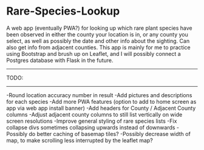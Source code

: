 # Rare-Species-Lookup
A web app (eventually PWA?) for looking up which rare plant species have been observed in either the county your location is in, or any county you select, as well as possibly the date and other info about the sighting. Can also get info from adjacent counties.
This app is mainly for me to practice using Bootstrap and brush up on Leaflet, and I will possibly connect a Postgres database with Flask in the future.



*****
TODO:
*****

-Round location accuracy number in result
-Add pictures and descriptions for each species
-Add more PWA features (option to add to home screen as app via web app install banner)
-Add headers for County / Adjacent County columns
-Adjust adjacent county columns to still list vertically on wide screen resolutions
-Improve general styling of rare species lists
-Fix collapse divs sometimes collapsing upwards instead of downwards
-Possibly do better caching of basemap tiles?
-Possibly decrease width of map, to make scrolling less interrupted by the leaflet map?


